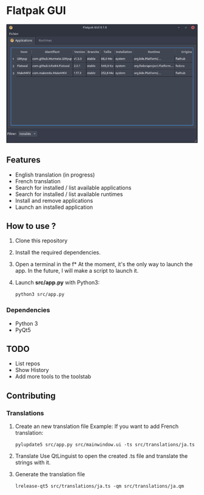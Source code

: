 # Flatpak GUI
![](docs/imgs/2023-06-05_14-37-26.png)

## Features
- English translation (in progress)
- French translation
- Search for installed / list available applications
- Search for installed / list available runtimes
- Install and remove applications
- Launch an installed application

## How to use ?

1. Clone this repository

2. Install the required dependencies.

3. Open a terminal in the f* At the moment, it's the only way to launch the app. In the future, I will make a script to launch it.

4. Launch **src/app.py** with Python3:

   ```sh
   python3 src/app.py
   ```



### Dependencies

- Python 3
- PyQt5


## TODO
- List repos
- Show History
- Add more tools to the toolstab

## Contributing

### Translations

1. Create an new translation file
   Example: If you want to add French translation:

   ```
   pylupdate5 src/app.py src/mainwindow.ui -ts src/translations/ja.ts
   ```

2. Translate
   Use QtLinguist to open the created .ts file and translate the strings with it.

3. Generate the translation file

   ```
   lrelease-qt5 src/translations/ja.ts -qm src/translations/ja.qm
   ```

   

